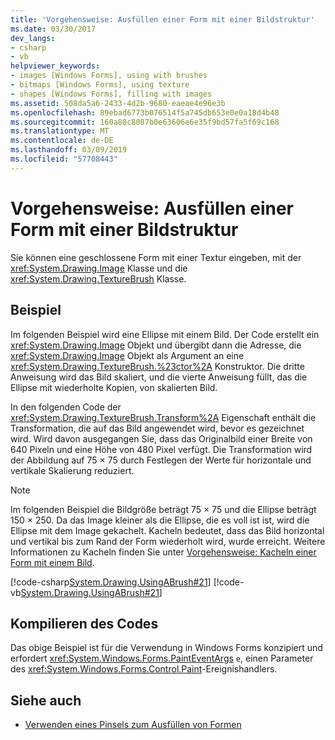 ```yaml
---
title: 'Vorgehensweise: Ausfüllen einer Form mit einer Bildstruktur'
ms.date: 03/30/2017
dev_langs:
- csharp
- vb
helpviewer_keywords:
- images [Windows Forms], using with brushes
- bitmaps [Windows Forms], using texture
- shapes [Windows Forms], filling with images
ms.assetid: 508da5a6-2433-4d2b-9680-eaeae4e96e3b
ms.openlocfilehash: 89ebad6773b076514f5a745db653e0e0a18d4b48
ms.sourcegitcommit: 160a88c8087b0e63606e6e35f9bd57fa5f69c168
ms.translationtype: MT
ms.contentlocale: de-DE
ms.lasthandoff: 03/09/2019
ms.locfileid: "57708443"
---
```

# <a name="how-to-fill-a-shape-with-an-image-texture"></a>Vorgehensweise: Ausfüllen einer Form mit einer Bildstruktur
Sie können eine geschlossene Form mit einer Textur eingeben, mit der <xref:System.Drawing.Image> Klasse und die <xref:System.Drawing.TextureBrush> Klasse.  
  
## <a name="example"></a>Beispiel  
 Im folgenden Beispiel wird eine Ellipse mit einem Bild. Der Code erstellt ein <xref:System.Drawing.Image> Objekt und übergibt dann die Adresse, die <xref:System.Drawing.Image> Objekt als Argument an eine <xref:System.Drawing.TextureBrush.%23ctor%2A> Konstruktor. Die dritte Anweisung wird das Bild skaliert, und die vierte Anweisung füllt, das die Ellipse mit wiederholte Kopien, von skalierten Bild.  
  
 In den folgenden Code der <xref:System.Drawing.TextureBrush.Transform%2A> Eigenschaft enthält die Transformation, die auf das Bild angewendet wird, bevor es gezeichnet wird. Wird davon ausgegangen Sie, dass das Originalbild einer Breite von 640 Pixeln und eine Höhe von 480 Pixel verfügt. Die Transformation wird der Abbildung auf 75 × 75 durch Festlegen der Werte für horizontale und vertikale Skalierung reduziert.  
  
> [!NOTE]
>  Im folgenden Beispiel die Bildgröße beträgt 75 × 75 und die Ellipse beträgt 150 × 250. Da das Image kleiner als die Ellipse, die es voll ist ist, wird die Ellipse mit dem Image gekachelt. Kacheln bedeutet, dass das Bild horizontal und vertikal bis zum Rand der Form wiederholt wird, wurde erreicht. Weitere Informationen zu Kacheln finden Sie unter [Vorgehensweise: Kacheln einer Form mit einem Bild](how-to-tile-a-shape-with-an-image.md).  
  
 [!code-csharp[System.Drawing.UsingABrush#21](~/samples/snippets/csharp/VS_Snippets_Winforms/System.Drawing.UsingABrush/CS/Class1.cs#21)]
 [!code-vb[System.Drawing.UsingABrush#21](~/samples/snippets/visualbasic/VS_Snippets_Winforms/System.Drawing.UsingABrush/VB/Class1.vb#21)]  
  
## <a name="compiling-the-code"></a>Kompilieren des Codes  
 Das obige Beispiel ist für die Verwendung in Windows Forms konzipiert und erfordert <xref:System.Windows.Forms.PaintEventArgs> `e`, einen Parameter des <xref:System.Windows.Forms.Control.Paint>-Ereignishandlers.  
  
## <a name="see-also"></a>Siehe auch
- [Verwenden eines Pinsels zum Ausfüllen von Formen](using-a-brush-to-fill-shapes.md)

